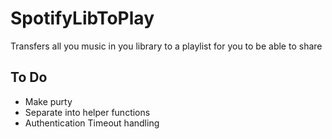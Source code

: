 # SpotifyLibToPlay
Transfers all you music in you library to a playlist for you to be able to share

## To Do ##
* Make purty
* Separate into helper functions
* Authentication Timeout handling
